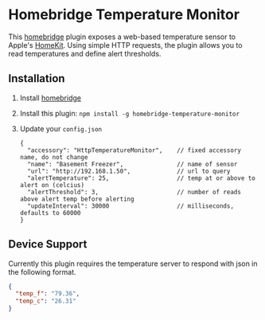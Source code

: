 Homebridge Temperature Monitor
==============================

This [homebridge](https://github.com/nfarina/homebridge) plugin exposes a web-based temperature sensor to Apple's [HomeKit](http://www.apple.com/ios/home/). Using simple HTTP requests, the plugin allows you to read temperatures and define alert thresholds.

Installation
------------

1. Install [homebridge](https://github.com/nfarina/homebridge#installation-details)
2. Install this plugin: `npm install -g homebridge-temperature-monitor`
3. Update your `config.json`

    ```jsonc
    {
      "accessory": "HttpTemperatureMonitor",    // fixed accessory name, do not change
      "name": "Basement Freezer",               // name of sensor
      "url": "http://192.168.1.50",             // url to query
      "alertTemperature": 25,                   // temp at or above to alert on (celcius)
      "alertThreshold": 3,                      // number of reads above alert temp before alerting
      "updateInterval": 30000                   // milliseconds, defaults to 60000
    }
    ```

Device Support
--------------

Currently this plugin requires the temperature server to respond with json in the following format.

```json
{
  "temp_f": "79.36",
  "temp_c": "26.31"
}
```
